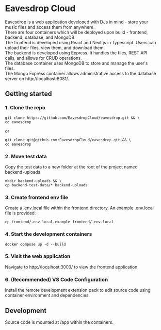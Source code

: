 # Eavesdrop Cloud

Eavesdrop is a web application developed with DJs in mind - store your music files and access them from anywhere. \
There are four containers which will be deployed upon build - frontend, backend, database, and MongoDB. \
The frontend is developed using React and Next.js in Typescript. Users can upload their files, view them, and download them. \
The backend is developed using Express. It handles the files, REST API calls, and allows for CRUD operations.  \
The database container uses MongoDB to store and manage the user's files. \
The Mongo Express container allows administrative access to the database server on http://localhost:8081/.


## Getting started

### 1. Clone the repo
```
git clone https://github.com/EavesdropCloud/eavesdrop.git && \
cd eavesdrop
```
or
```
git clone git@github.com:EavesdropCloud/eavesdrop.git && \
cd eavesdrop
```

### 2. Move test data
Copy the test data to a new folder at the root of the project named backend-uploads

```
mkdir backend-uploads && \
cp backend-test-data/* backend-uploads
```

### 3. Create frontend env file

Create a .env.local file within the frontend directory. An example .env.local file is provided:
```
cp frontend/.env.local.example frontend/.env.local
```

### 4. Start the development containers
```
docker compose up -d --build
```

### 5. Visit the web application

Navigate to http://localhost:3000/ to view the frontend application.

### 6. (Recommended) VS Code Configuration

Install the remote development extension pack to edit source code using container environment and dependencies.

## Development

Source code is mounted at /app within the containers.
